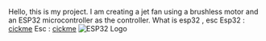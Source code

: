 Hello, this is my project. I am creating a jet fan using a brushless motor and an ESP32 microcontroller as the controller.
What is esp32 , esc
  Esp32 : [cickme]([https://en.wikipedia.org/wiki/Electronic_speed_control](https://en.wikipedia.org/wiki/ESP32))
  Esc : [cickme](https://en.wikipedia.org/wiki/Electronic_speed_control)
![ESP32 Logo](https://www.espressif.com/sites/all/themes/espressif/images/logo-guidelines/primary-vertical-logo.png)
